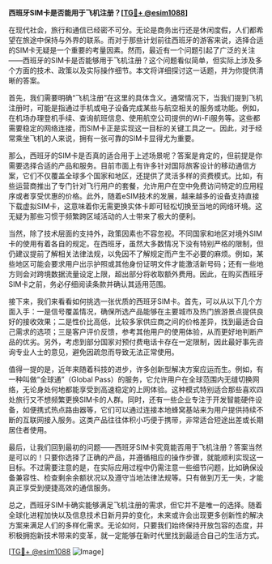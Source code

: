 **西班牙SIM卡是否能用于飞机注册？[[TG💪+ @esim1088](https://t.me/s/esim1088)]**

在现代社会，旅行和通信已经密不可分。无论是商务出行还是休闲度假，人们都希望在旅途中保持与外界的联系。而对于那些计划前往西班牙的游客来说，选择合适的SIM卡无疑是一个重要的考量因素。然而，最近有一个问题引起了广泛的关注——西班牙的SIM卡是否能够用于飞机注册？这个问题看似简单，但实际上涉及多个方面的技术、政策以及实际操作细节。本文将详细探讨这一话题，并为你提供清晰的答案。

首先，我们需要明确“飞机注册”在这里的具体含义。通常情况下，当我们提到飞机注册时，可能是指通过手机或电子设备完成某些与航空相关的服务或功能。例如，在机场办理登机手续、查询航班信息、使用航空公司提供的Wi-Fi服务等。这些都需要稳定的网络连接，而SIM卡正是实现这一目标的关键工具之一。因此，对于经常乘坐飞机的人来说，拥有一张可靠的SIM卡显得尤为重要。

那么，西班牙的SIM卡是否真的适合用于上述场景呢？答案是肯定的，但前提是你需要选择合适的产品和服务。目前市面上有许多针对国际旅客设计的移动通信方案，它们不仅覆盖全球多个国家和地区，还提供了灵活多样的资费模式。比如，有些运营商推出了专门针对飞行用户的套餐，允许用户在空中免费访问特定的应用程序或者享受优惠的价格。此外，随着eSIM技术的发展，越来越多的设备支持直接下载虚拟SIM卡，这意味着你无需更换实体卡即可轻松切换至当地的网络环境。这无疑为那些习惯于频繁跨区域活动的人士带来了极大的便利。

当然，除了技术层面的支持外，政策因素也不容忽视。不同国家和地区对境外SIM卡的使用有着各自的规定。在西班牙，虽然大多数情况下没有特别严格的限制，但仍建议提前了解相关法律法规，以免因不了解规定而产生不必要的麻烦。例如，某些地区可能会要求用户出示护照或其他身份证明文件才能激活新号码；还有一些地方则会对跨境数据流量设定上限，超出部分将收取额外费用。因此，在购买西班牙SIM卡之前，务必仔细阅读条款并确认其适用范围。

接下来，我们来看看如何挑选一张优质的西班牙SIM卡。首先，可以从以下几个方面入手：一是信号覆盖情况，确保所选产品能够在主要城市及热门旅游景点提供良好的接收效果；二是性价比高低，比较多家供应商之间的价格差异，找到最适合自己需求的选项；三是客户评价反馈，参考其他用户的使用体验，从而更好地判断产品的优劣。另外，考虑到部分国家对预付费电话卡存在一定限制，因此最好事先咨询专业人士的意见，避免因疏忽而导致无法正常使用。

值得一提的是，近年来随着科技的进步，许多创新型解决方案应运而生。例如，有一种叫做“全球通”（Global Pass）的服务，它允许用户在全球范围内无缝切换网络，无论身处何地都能享受到高速稳定的上网体验。这种模式特别适合那些喜欢四处旅行又不想频繁更换SIM卡的人群。同时，还有一些企业专注于开发智能硬件设备，如便携式热点路由器等，它们可以通过连接本地蜂窝基站来为用户提供持续不断的互联网接入服务。这类产品往往体积小巧便于携带，非常适合短途出差或长期居住者使用。

最后，让我们回到最初的问题——西班牙SIM卡究竟能否用于飞机注册？答案当然是可以的！只要你选择了正确的产品，并遵循相应的操作步骤，就能顺利实现这一目标。不过需要注意的是，在实际应用过程中仍需注意一些细节问题，比如确保设备兼容性、检查剩余余额状况以及遵守当地法律法规等。只有做到万无一失，才能真正享受到便捷高效的通信服务。

总之，西班牙SIM卡确实能够满足飞机注册的需求，但它并不是唯一的选择。随着全球化进程加快以及信息技术日新月异的变化，未来或许会出现更多创新性的解决方案来满足人们的多样化需求。无论如何，只要我们始终保持开放包容的态度，并积极拥抱新技术带来的变革，就一定能够在新时代里找到最适合自己的生活方式。

[[TG💪+ @esim1088](https://t.me/s/esim1088) ![Image](https://i.postimg.cc/4NQfJmqS/Snipaste-2025-05-13-00-14-12.png)]